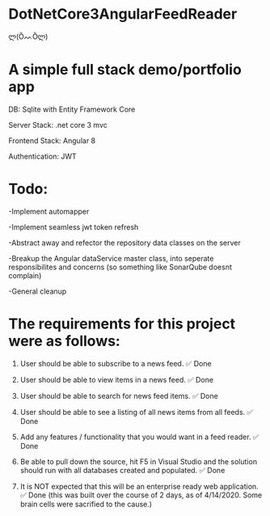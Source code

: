 # DotNetCore3AngularFeedReader
ლ(ȌᨓȌლ)

# A simple full stack demo/portfolio app

DB: Sqlite with Entity Framework Core

Server Stack: .net core 3 mvc

Frontend Stack: Angular 8

Authentication: JWT



# Todo:
-Implement automapper

-Implement seamless jwt token refresh

-Abstract away and refector the repository data classes on the server

-Breakup the Angular dataService master class, into seperate responsibilites and concerns (so something like SonarQube doesnt complain)

-General cleanup


# The requirements for this project were as follows:

1. User should be able to subscribe to a news feed. ✅ Done

2. User should be able to view items in a news feed. ✅ Done

3. User should be able to search for news feed items. ✅ Done

4. User should be able to see a listing of all news items from all feeds. ✅ Done

5. Add any features / functionality that you would want in a feed reader. ✅ Done

6. Be able to pull down the source, hit F5 in Visual Studio and the solution should run with all databases created and populated. ✅ Done

7. It is NOT expected that this will be an enterprise ready web application. ✅ Done 
(this was built over the course of 2 days, as of 4/14/2020. Some brain cells were sacrified to the cause.)

